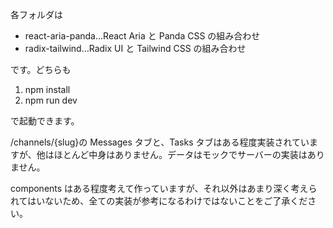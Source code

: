 各フォルダは

- react-aria-panda...React Aria と Panda CSS の組み合わせ
- radix-tailwind...Radix UI と Tailwind CSS の組み合わせ

です。どちらも

1. npm install
2. npm run dev

で起動できます。

/channels/{slug}の Messages タブと、Tasks タブはある程度実装されていますが、他はほとんど中身はありません。データはモックでサーバーの実装はありません。

components はある程度考えて作っていますが、それ以外はあまり深く考えられてはいないため、全ての実装が参考になるわけではないことをご了承ください。

